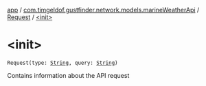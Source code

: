 [app](../../index.md) / [com.timgeldof.gustfinder.network.models.marineWeatherApi](../index.md) / [Request](index.md) / [&lt;init&gt;](./-init-.md)

# &lt;init&gt;

`Request(type: `[`String`](https://kotlinlang.org/api/latest/jvm/stdlib/kotlin/-string/index.html)`, query: `[`String`](https://kotlinlang.org/api/latest/jvm/stdlib/kotlin/-string/index.html)`)`

Contains information about the API request

